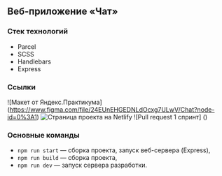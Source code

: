 
## Веб-приложение «Чат»

### Стек технологий

- Parcel
- SCSS
- Handlebars
- Express

### Ссылки

![Макет от Яндекс.Практикума] (https://www.figma.com/file/24EUnEHGEDNLdOcxg7ULwV/Chat?node-id=0%3A1)
![Страница проекта на Netlify](https://sprint-1--startling-granita-53f6c0.netlify.app/)
![Pull request 1 спринт] ()

### Основные команды

- `npm run start` — сборка проекта, запуск веб-сервера (Express),
- `npm run build` — сборка проекта,
- `npm run dev` — запуск сервера разработки.





